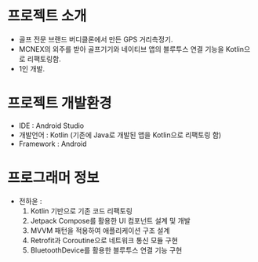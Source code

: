 # 프로젝트 소개
- 골프 전문 브랜드 버디클론에서 만든 GPS 거리측정기.
- MCNEX의 외주를 받아 골프기기와 네이티브 앱의 블루투스 연결 기능을 Kotlin으로 리팩토링함.
- 1인 개발.

# 프로젝트 개발환경
- IDE : Android Studio
- 개발언어 : Kotlin (기존에 Java로 개발된 앱을 Kotlin으로 리팩토링 함)
- Framework : Android
  
# 프로그래머 정보
- 전하윤 :
  1. Kotlin 기반으로 기존 코드 리팩토링
  2. Jetpack Compose를 활용한 UI 컴포넌트 설계 및 개발
  3. MVVM 패턴을 적용하여 애플리케이션 구조 설계
  4. Retrofit과 Coroutine으로 네트워크 통신 모듈 구현
  5. BluetoothDevice를 활용한 블루투스 연결 기능 구현
